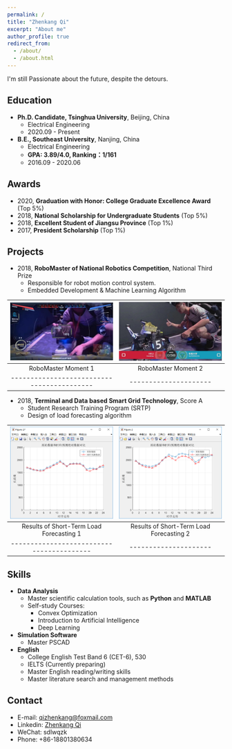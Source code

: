 ```yaml
---
permalink: /
title: "Zhenkang Qi"
excerpt: "About me"
author_profile: true
redirect_from:
  - /about/
  - /about.html
---
```


I'm still Passionate about the future, despite the detours.

## Education

- **Ph.D. Candidate, Tsinghua University**, Beijing, China
  - Electrical Engineering
  - 2020.09 - Present
- **B.E., Southeast University**, Nanjing, China
  - Electrical Engineering
  - **GPA: 3.89/4.0, Ranking：1/161**
  - 2016.09 - 2020.06

## Awards

- 2020, **Graduation with Honor: College Graduate Excellence Award** (Top 5%)
- 2018, **National Scholarship for Undergraduate Students** (Top 5%)
- 2018, **Excellent Student of Jiangsu Province** (Top 1%)
- 2017, **President Scholarship** (Top 1%)

## Projects

- 2018, **RoboMaster of National Robotics Competition**, National Third Prize
  - Responsible for robot motion control system.
  - Embedded Development & Machine Learning Algorithm

| ![RoboMaster](../images/robomaster02.jpg)  | ![RoboMaster](../images/robomaster01.jpg) |
| :----------------------------------------: | :---------------------------------------: |
|            RoboMaster Moment 1             |            RoboMaster Moment 2            |
| ------------------------------------------ |           ---------------------           |

- 2018, **Terminal and Data based Smart Grid Technology**, Score A
  - Student Research Training Program (SRTP)
  - Design of load forecasting algorithm

| ![RoboMaster](../images/loadforecasting01.png) | ![RoboMaster](../images/loadforecasting02.png) |
| :--------------------------------------------: | :--------------------------------------------: |
|    Results of Short-Term Load Forecasting 1    |    Results of Short-Term Load Forecasting 2    |
|   -----------------------------------------    |             ---------------------              |

## Skills

- **Data Analysis**
  - Master scientific calculation tools, such as **Python** and **MATLAB**
  - Self-study Courses:
    - Convex Optimization
    - Introduction to Artificial Intelligence
    - Deep Learning
- **Simulation Software**
  - Master PSCAD
- **English**
  - College English Test Band 6 (CET-6), 530
  - IELTS (Currently preparing)
  - Master English reading/writing skills
  - Master literature search and management methods

## Contact

- E-mail: [qizhenkang@foxmail.com](mailto:qizhenkang@foxmail.com)
- Linkedin: [Zhenkang Qi](https://www.linkedin.com/in/qizhenkang/)
- WeChat: sdlwqzk
- Phone: +86-18801380634
